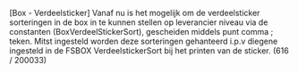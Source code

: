 [Box - Verdeelsticker] Vanaf nu is het mogelijk om de verdeelsticker sorteringen in de box in te kunnen stellen op leverancier niveau via de constanten (BoxVerdeelStickerSort), gescheiden middels punt comma ; teken. Mitst ingesteld worden deze sorteringen gehanteerd i.p.v diegene ingesteld in de FSBOX VerdeelstickerSort bij het printen van de sticker. (616 / 200033)
